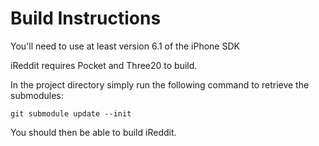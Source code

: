 Build Instructions
==================

You'll need to use at least version 6.1 of the iPhone SDK

iReddit requires Pocket and Three20 to build.

In the project directory simply run the following command to retrieve the submodules:

	git submodule update --init

You should then be able to build iReddit.

